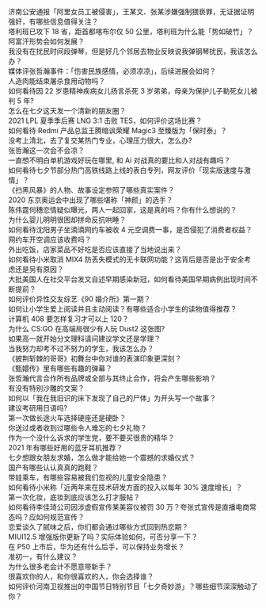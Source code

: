 济南公安通报「阿里女员工被侵害」，王某文、张某涉嫌强制猥亵罪，无证据证明强奸，有哪些信息值得关注？  
塔利班已攻下 18 省，距首都喀布尔仅 50 公里，塔利班为什么能「势如破竹」？阿富汗形势会如何发展？  
我没有在扰民时间段弹琴，但是好几个邻居去物业反映说我弹钢琴扰民，我该怎么办？  
媒体评张哲瀚事件：「伤害民族感情，必须凉凉」，后续进展会如何？  
人造肉能结束屠杀食用动物吗？  
如何看待因 22 岁患精神疾病女儿扬言杀死 3 岁弟弟，母亲为保护儿子勒死女儿被判 5 年?  
怎么在七夕这天发一个清新的朋友圈？  
2021 LPL 夏季季后赛 LNG 3:1 击败 TES，如何评价这场比赛？  
如何看待 Redmi 产品总监王腾暗讽荣耀 Magic3 至臻版为「保时泰」？  
没考上清北，去了复交某热门专业，心理压力很大，怎么办?  
张哲瀚这一次会不会凉？  
一直想不明白单机游戏好玩在哪里, 和 Ai 对战真的要比和人对战有趣吗？  
如何看待七夕节部分热门高铁线路上线的表白专列，网友评价「现实版速度与激情」？  
《扫黑风暴》的人物、故事设定参照了哪些真实案件？  
2020 东京奥运会中出现了哪些堪称「神颜」的选手？  
陈伟霆何穗恋情疑似曝光，两人一起回家，这是真的吗？你有什么想说的？  
为什么婴儿明明很困却拼命反抗哄睡？  
如何看待沈阳男子坐滴滴网约车被收 4 元空调费一事，是否侵犯了消费者权益？网约车开空调应该收费吗？  
外出吃饭，店家菜品不好吃是否应该直接了当地说出来？  
如何看待小米取消 MIX4 防丢失模式的无卡联网功能？这背后是否是出于安全考虑还是另有原因？  
大批美国人在社交平台发文自述早期感染新冠，如何看待美国早期病例出现时间不断提前？  
如何评价异性交友综艺《90 婚介所》第一期？  
如何让小学生爱上阅读并且主动阅读？有哪些适合小学生的读物值得推荐？  
计算机 408 要怎样复习才可以上 120？  
为什么 CS:GO 在高端局很少有人玩 Dust2 这张图?  
如果高一就开始分文理科请问建议学文还是学理？  
当我努力却考不过不努力的学生，我该怎么办？  
《披荆斩棘的哥哥》初舞台中你对谁的表演印象更深刻？  
《甄嬛传》里有哪些有趣的弹幕？  
张哲瀚代言合作所有品牌或全部与其终止合作，将会产生哪些影响？  
有没有特别沙雕的文案？  
如何以「我在我旧识的床下发现了自己的尸体」为开头写一个故事？  
建议考研用日语吗?  
第一次做长途火车选择硬座还是硬卧？  
你送过或者收到过哪些令人难忘的七夕礼物？  
作为一个没什么诉求的学生党，要不要买很贵的精华？  
2021 年有哪些好用的蓝牙耳机推荐？  
七夕想跟女朋友求婚，怎么做才能给她一个震撼的求婚仪式？  
国产有哪些认认真真的跑鞋？  
带娃乘车，有哪些容易被我们忽视的儿童安全隐患？  
如何看待小米称「近两年来在技术研发方面的投入以每年 30% 速度增长」？  
第一次化妆，底妆到底应该怎么打才服帖？  
如何看待李佳琦公司因涉虚假宣传某美容仪被罚 30 万？夸张式宣传是直播电商常态吗？应如何规范宣传？  
恋爱谈久了腻味之后，你们都会通过哪些方式回到热恋期？  
MIUI12.5 增强版你更新了吗？实际体验如何，可否分享一下？  
在 P50 上市后，华为还有什么后手，可以保持业务增长？  
准初一，有什么建议？  
为什么很多老会计不愿意带新手？  
很喜欢你的人，和你很喜欢的人，你会选择谁？  
如何评价河南卫视推出的中国节日特别节目「七夕奇妙游」？哪些细节深深触动了你？  
